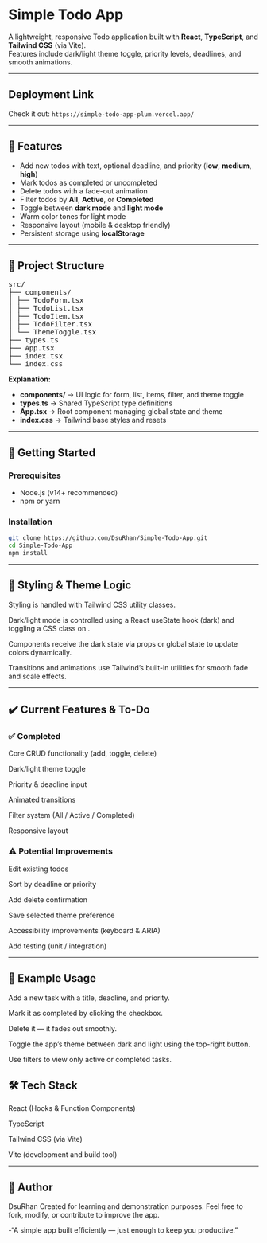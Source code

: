 # Simple Todo App

A lightweight, responsive Todo application built with **React**, **TypeScript**, and **Tailwind CSS** (via Vite).  
Features include dark/light theme toggle, priority levels, deadlines, and smooth animations.

---

## Deployment Link
Check it out: `https://simple-todo-app-plum.vercel.app/`


---

## 🧰 Features

- Add new todos with text, optional deadline, and priority (**low**, **medium**, **high**)
- Mark todos as completed or uncompleted
- Delete todos with a fade-out animation
- Filter todos by **All**, **Active**, or **Completed**
- Toggle between **dark mode** and **light mode**
- Warm color tones for light mode
- Responsive layout (mobile & desktop friendly)
- Persistent storage using **localStorage**

---

## 📁 Project Structure

<pre>
src/
├── components/
│ ├── TodoForm.tsx
│ ├── TodoList.tsx
│ ├── TodoItem.tsx
│ ├── TodoFilter.tsx
│ └── ThemeToggle.tsx
├── types.ts
├── App.tsx
├── index.tsx
└── index.css
</pre>


**Explanation:**
- **components/** → UI logic for form, list, items, filter, and theme toggle
- **types.ts** → Shared TypeScript type definitions
- **App.tsx** → Root component managing global state and theme
- **index.css** → Tailwind base styles and resets

---

## 🚀 Getting Started

### Prerequisites
- Node.js (v14+ recommended)
- npm or yarn

### Installation

```bash
git clone https://github.com/DsuRhan/Simple-Todo-App.git
cd Simple-Todo-App
npm install

```

---

## 🎨 Styling & Theme Logic

Styling is handled with Tailwind CSS utility classes.

Dark/light mode is controlled using a React useState hook (dark) and toggling a CSS class on <html>.

Components receive the dark state via props or global state to update colors dynamically.

Transitions and animations use Tailwind’s built-in utilities for smooth fade and scale effects.

---

## ✔️ Current Features & To-Do

### ✅ Completed

Core CRUD functionality (add, toggle, delete)

Dark/light theme toggle

Priority & deadline input

Animated transitions

Filter system (All / Active / Completed)

Responsive layout

### ⚠️ Potential Improvements

Edit existing todos

Sort by deadline or priority

Add delete confirmation

Save selected theme preference

Accessibility improvements (keyboard & ARIA)

Add testing (unit / integration)

---

## 📜 Example Usage

Add a new task with a title, deadline, and priority.

Mark it as completed by clicking the checkbox.

Delete it — it fades out smoothly.

Toggle the app’s theme between dark and light using the top-right button.

Use filters to view only active or completed tasks.

## 🛠️ Tech Stack

React (Hooks & Function Components)

TypeScript

Tailwind CSS (via Vite)

Vite (development and build tool)

---

## 👤 Author

DsuRhan
Created for learning and demonstration purposes.
Feel free to fork, modify, or contribute to improve the app.

-“A simple app built efficiently — just enough to keep you productive.”